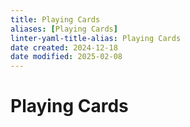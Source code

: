 ```yaml
---
title: Playing Cards
aliases: [Playing Cards]
linter-yaml-title-alias: Playing Cards
date created: 2024-12-18
date modified: 2025-02-08
---
```

# Playing Cards